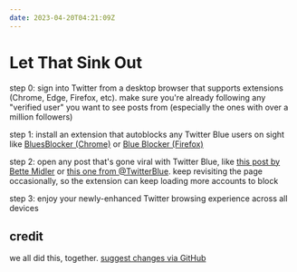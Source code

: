 ```yaml
---
date: 2023-04-20T04:21:09Z
---
```

# Let That Sink Out

step 0: sign into Twitter from a desktop browser that supports extensions (Chrome, Edge, Firefox, etc). make sure you're already following any "verified user" you want to see posts from (especially the ones with over a million followers)

step 1: install an extension that autoblocks any Twitter Blue users on sight like [BluesBlocker (Chrome)](https://chrome.google.com/webstore/detail/bluesblocker/dbcfmkldigmecjpjeojbcfbjidmcngfe) or [Blue Blocker (Firefox)](https://addons.mozilla.org/en-US/firefox/addon/blue-blocker/)

step 2: open any post that's gone viral with Twitter Blue, like [this post by Bette Midler](https://twitter.com/BetteMidler/status/1649218711348473856) or [this one from @TwitterBlue](https://twitter.com/TwitterBlue/status/1638988196380827651). keep revisiting the page occasionally, so the extension can keep loading more accounts to block

step 3: enjoy your newly-enhanced Twitter browsing experience across all devices

## credit

we all did this, together. [suggest changes via GitHub](https://github.com/jeocool/Let-That-Sink-Out)
